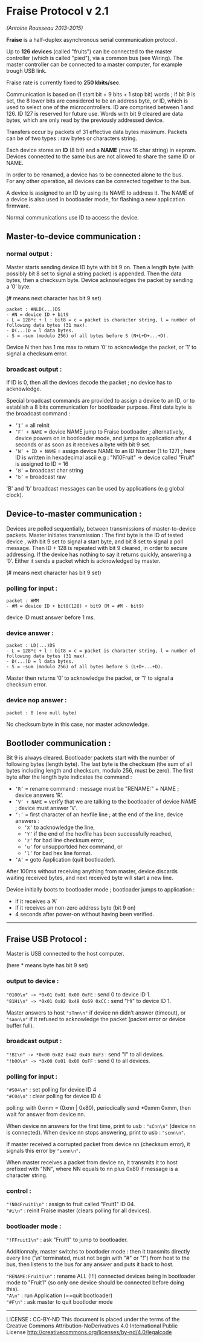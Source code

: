 
Fraise Protocol v 2.1
=====================
*(Antoine Rousseau 2013-2015)*

**Fraise** is a half-duplex asynchronous serial communication protocol.

Up to **126 devices** (called "fruits") can be connected to the master controller (which is called "pied"), via a common bus (see Wiring).
The master controller can be connected to a master computer, for example trough USB link.

Fraise rate is currently fixed to **250 kbits/sec**.

Communication is based on (1 start bit + 9 bits + 1 stop bit) words ; if bit 9 is set, the 8 lower bits are considered to be an address byte, or ID, which is used to select one of the microcontrollers. ID are comprised between 1 and 126. ID 127 is reserved for future use. Words with bit 9 cleared are data bytes, which are only read by the previously addressed device.

Transfers occur by packets of 31 effective data bytes maximum. Packets can be of two types : raw bytes or characters string.

Each device stores an **ID** (8 bit) and a **NAME** (max 16 char string) in eeprom. Devices connected to the same bus are not allowed to share the same ID or NAME.

In order to be renamed, a device has to be connected alone to the bus.  
For any other operation, all devices can be connected together to the bus.

A device is assigned to an ID by using its NAME to address it.
The NAME of a device is also used in bootloader mode, for flashing a new application firmware.

Normal communications use ID to access the device.


Master-to-device communication :
------------------------------

### normal output :

Master starts sending device ID byte with bit 9 on. Then a length byte (with possibly bit 8 set to signal a string packet) is appended. Then the data bytes, then a checksum byte. Device acknowledges the packet by sending a ’0’ byte.

(# means next character has bit 9 set)

```
packet : #NLD(...)DS
- #N = device ID + bit9
- L = 128*c + l : bit8 = c = packet is character string, l = number of following data bytes (31 max).
- D(...)D = l data bytes.
- S = -sum (modulo 256) of all bytes before S (N+L+D+...+D).
```

Device N then has 1 ms max to return ’0’ to acknowledge the packet, or ’1’ to signal a checksum error.


### broadcast output :

If ID is 0, then all the devices decode the packet ; no device has to acknowledge.

Special broadcast commands are provided to assign a device to an ID, or to establish a 8 bits communication for bootloader purpose. First data byte is the broadcast command :

- `’I’` = all reInit
- `’F’ + NAME` = device NAME jump to Fraise bootloader ; alternatively, device powers on in bootloader mode, and jumps to application after 4 seconds or as soon as it receives a byte with bit 9 set.
- `’N’ + ID + NAME` = assign device NAME to an ID Number (1 to 127) ; here ID is written in hexadecimal ascii e.g : "N10Fruit" -> device called "Fruit" is assigned to ID = 16
- `’B’` = broadcast char string
- `’b’` = broadcast raw

'B' and 'b' broadcast messages can be used by applications (e.g global clock).


Device-to-master communication :
------------------------------

Devices are polled sequentially, between transmissions of master-to-device packets.
Master initiates transmission :
The first byte is the ID of tested device , with bit 9 set to signal a start byte, and bit 8 set to signal a poll message. Then ID + 128 is repeated with bit 9 cleared, in order to secure addressing.
If the device has nothing to say it returns quickly, answering a ’0’. Either it sends a packet which is acknowledged by master.


(# means next character has bit 9 set)

### polling for input :

```
packet : #MM
- #M = device ID + bit8(128) + bit9 (M = #M - bit9)
```

device ID must answer before 1 ms.


### device answer :

```
packet : LD(...)DS
- L = 128*c + l : bit8 = c = packet is character string, l = number of following data bytes (31 max).
- D(...)D = l data bytes.
- S = -sum (modulo 256) of all bytes before S (L+D+...+D).
```

Master then returns ’0’ to acknowledge the packet, or ’1’ to signal a checksum error.


### device nop answer :

```
packet : 0 (one null byte)
```
No checksum byte in this case, nor master acknowledge.


Bootloder communication :
-----------------------

Bit 9 is always cleared.
Bootloader packets start with the number of following bytes (length byte). The last byte is the checksum (the sum of all bytes including length and checksum, modulo 256, must be zero).
The first byte after the length byte indicates the command :

- `’R’` = rename command : message must be "RENAME:" + NAME ; device answers ’R’.
- `’V’ + NAME` = verify that we are talking to the bootloader of device NAME ; 
                 device must answer ’V’.
- `’:’` = first character of an hexfile line ; at the end of the line, device answers :
  - `’X’` to acknowledge the line,
  - `’Y’` if the end of the hexfile has been successfully reached,
  - `’z’` for bad line checksum error,
  - `’u’` for unsupportded hex command, or
  - `’l’` for bad hex line format.
- `’A’` = goto Application (quit bootloader).

After 100ms without receiving anything from master, device discards waiting received bytes, and next received byte will start a new line.

Device initially boots to bootloader mode ; bootloader jumps to application :
- if it receives a ’A’
- if it receives an non-zero address byte (bit 9 on)
- 4 seconds after power-on without having been verified.


-------------------------------------------------------------------------------------

Fraise USB Protocol :
-------------------

Master is USB connected to the host computer.

(here * means byte has bit 9 set)

### output to device :

`"0100\n" -> *0x01 0x01 0x00 0xFE` : send 0 to device ID 1.  
`"81Hi\n" -> *0x01 0x82 0x48 0x69 0xCC` : send "Hi" to device ID 1.

Master answers to host `"sTnn\n"` if device nn didn’t answer (timeout), or `"sann\n"` if it refused to acknowledge the packet (packet error or device buffer full).


### broadcast output :

`"!BI\n" -> *0x00 0x82 0x42 0x49 0xF3` : send "I" to all devices.  
`"!b00\n" -> *0x00 0x01 0x00 0xFF` : send 0 to all devices.


### polling for input :

`"#S04\n"` : set polling for device ID 4  
`"#C04\n"` : clear polling for device ID 4

polling: with 0xmm = (0xnn | 0x80), periodically send *0xmm 0xmm, then wait for answer from device nn.

When device nn answers for the first time, print to usb : `"sCnn\n"` (device nn is connected).
When device nn stops answering, print to usb : `"scnn\n"`.

If master received a corrupted packet from device nn (checksum error), it signals this error by `"sxnn\n"`.

When master receives a packet from device nn, it transmits it to host prefixed with "NN", where NN equals to nn plus 0x80 if message is a character string.


### control :

`"!N04Fruit1\n"` : assign to fruit called "Fruit1" ID 04.  
`"#i\n"` : reinit Fraise master (clears polling for all devices).


### bootloader mode :

`"!FFruit1\n"` : ask "Fruit1" to jump to bootloader.

Additionnaly, master switchs to bootloder mode : then it transmits directly every line (’\n’ terminated, must not begin with "#" or "!") from host to the bus, then listens to the bus for any answer and puts it back to host.

`"RENAME:Fruit1\n"` : rename ALL (!!!) connected devices being in bootloader mode to "Fruit1" (so only one device should be connected before doing this).  
`"A\n"` : run Application (==quit bootloader)  
`"#F\n"` : ask master to quit bootloder mode


------------------
LICENSE : CC-BY-ND
This document is placed under the terms of the Creative Commons Attribution-NoDerivatives 4.0 International Public License
http://creativecommons.org/licenses/by-nd/4.0/legalcode
